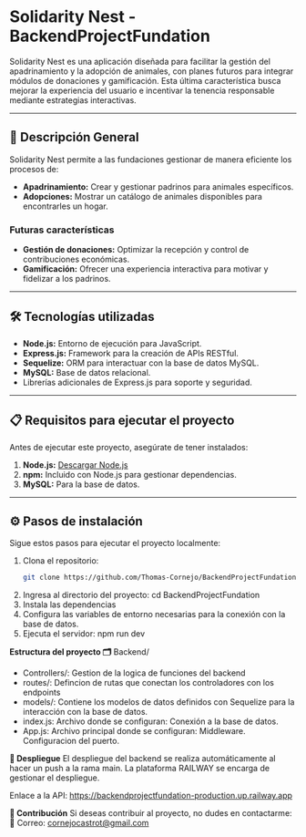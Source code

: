 # Solidarity Nest - BackendProjectFundation

Solidarity Nest es una aplicación diseñada para facilitar la gestión del apadrinamiento y la adopción de animales, con planes futuros para integrar módulos de donaciones y gamificación. Esta última característica busca mejorar la experiencia del usuario e incentivar la tenencia responsable mediante estrategias interactivas.

---

## 🚀 **Descripción General**
Solidarity Nest permite a las fundaciones gestionar de manera eficiente los procesos de:
- **Apadrinamiento:** Crear y gestionar padrinos para animales específicos.
- **Adopciones:** Mostrar un catálogo de animales disponibles para encontrarles un hogar.
  
### **Futuras características**  
- **Gestión de donaciones:** Optimizar la recepción y control de contribuciones económicas.
- **Gamificación:** Ofrecer una experiencia interactiva para motivar y fidelizar a los padrinos.

---

## 🛠️ **Tecnologías utilizadas**
- **Node.js:** Entorno de ejecución para JavaScript.
- **Express.js:** Framework para la creación de APIs RESTful.
- **Sequelize:** ORM para interactuar con la base de datos MySQL.
- **MySQL:** Base de datos relacional.
- Librerías adicionales de Express.js para soporte y seguridad.

---

## 📋 **Requisitos para ejecutar el proyecto**
Antes de ejecutar este proyecto, asegúrate de tener instalados:
1. **Node.js:** [Descargar Node.js](https://nodejs.org/)
2. **npm:** Incluido con Node.js para gestionar dependencias.
3. **MySQL:** Para la base de datos.

---

## ⚙️ **Pasos de instalación**
Sigue estos pasos para ejecutar el proyecto localmente:

1. Clona el repositorio:
   ```bash
   git clone https://github.com/Thomas-Cornejo/BackendProjectFundation.git
3. Ingresa al directorio del proyecto:
cd BackendProjectFundation
4. Instala las dependencias
5. Configura las variables de entorno necesarias para la conexión con la base de datos.
6. Ejecuta el servidor: npm run dev

**Estructura del proyecto 🗂️**
Backend/
* Controllers/: Gestion de la logica de funciones del backend
* routes/: Defincion de rutas que conectan los controladores con los endpoints
* models/: Contiene los modelos de datos definidos con Sequelize para la interacción con la base de datos.
* index.js: Archivo donde se configuran:
Conexión a la base de datos.
* App.js: Archivo principal donde se configuran:
Middleware.
Configuracion del puerto.

**🚀 Despliegue**
El despliegue del backend se realiza automáticamente al hacer un push a la rama main.
La plataforma RAILWAY se encarga de gestionar el despliegue.

Enlace a la API:
https://backendprojectfundation-production.up.railway.app

**🤝 Contribución**
Si deseas contribuir al proyecto, no dudes en contactarme:
📧 Correo: cornejocastrot@gmail.com
